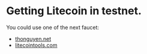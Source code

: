 # Getting Litecoin in testnet.

You could use one of the next faucet:

* [thonguyen.net](https://faucet.thonguyen.net/ltc)
* [litecointools.com](http://testnet.litecointools.com/)
